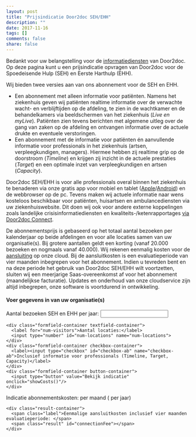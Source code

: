 ```yaml
---
layout: post
title: "Prijsindicatie Door2doc SEH/EHH"
description: ""
date: 2017-11-16
tags: []
comments: false
share: false
---
```


Bedankt voor uw belangstelling voor de [informatiediensten](http://docs.door2doc.com/2017-11-17/Door2doc/) van Door2doc. Op deze pagina kunt u een prijsindicatie opvragen van Door2doc voor de Spoedeisende Hulp (SEH) en Eerste Harthulp (EHH).

Wij bieden twee versies aan van ons abonnement voor de SEH en EHH.
* Een abonnement met alleen informatie voor patiënten. Namens het ziekenhuis geven wij patiënten realtime informatie over de verwachte wacht- en verblijftijden op de afdeling, te zien in de wachtkamer en de behandelkamers via beeldschermen van het ziekenhuis (*Live en myLive*). Patiënten zien tevens berichten met algemene uitleg over de gang van zaken op de afdeling en ontvangen informatie over de actuele drukte en eventuele verstoringen.
* Een abonnement met de informatie voor patiënten én aanvullende informatie voor professionals in het ziekenhuis (artsen, verpleegkundigen, managers). Hiermee hebben zij realtime grip op de doorstroom (*Timeline*) en krijgen zij inzicht in de actuele prestaties (*Target*) en een optimale inzet van verpleegkundigen en artsen (*Capacity*).

Door2doc SEH/EHH is voor alle professionals overal binnen het ziekenhuis te benaderen via onze gratis app voor mobiel en tablet ([Apple](https://itunes.apple.com/us/app/door2doc-grip-op-wachttijd/id1237548513?l=nl&ls=1&mt=8)/[Android](https://play.google.com/store/apps/details?id=com.door2doc.app)) en de webbrowser op de pc. Tevens maken wij actuele informatie naar wens kosteloos beschikbaar voor patiënten, huisartsen en ambulancediensten via uw ziekenhuiswebsite. Dit doen wij ook voor andere externe koppelingen zoals landelijke crisisinformatiediensten en kwaliteits-/ketenrapportages [via Door2doc Connect](http://docs.door2doc.com/2017-11-16/Door2doc-Connect).

De abonnementsprijs is gebaseerd op het totaal aantal bezoeken per kalenderjaar op beide afdelingen en voor alle locaties samen van uw organisatie(s). Bij grotere aantallen geldt een korting (vanaf 20.000 bezoeken en nogmaals vanaf 40.000). Wij rekenen eenmalig kosten voor de [aansluiting](http://docs.door2doc.com/2017-11-16/aansluitinformatie/) op onze cloud. Bij de aansluitkosten is een evaluatieperiode van vier maanden inbegrepen voor het abonnement. Indien u tevreden bent en na deze periode het gebruik van Door2doc SEH/EHH wilt voortzetten, sluiten wij een meerjarige Saas-overeenkomst af voor het abonnement (maandelijkse facturatie). Updates en onderhoud van onze cloudservice zijn altijd inbegrepen, onze software is voortdurend in ontwikkeling.

#### Voer gegevens in van uw organisatie(s)
<p>

  <form action="" id="kosten-indicatie">
    <div class="formfield-container textfield-container">
      <label for="num-visitors">Aantal bezoeken SEH en EHH per jaar:</label>
      <input type="number" id="num-visitors" name="num-visitors">
    </div>

    <div class="formfield-container textfield-container">
      <label for="num-visitors">Aantal locaties:</label>
      <input type="number" id="num-locations" name="num-locations">
    </div>
    <div class="formfield-container checkbox-container">
      <label><input type="checkbox" id="checkbox-ab" name="checkbox-ab">Inclusief informatie voor professionals (Timeline, Target, Capacity)</label>
    </div>
    <div class="formfield-container button-container">
      <input type="button" value="Bekijk indicatie" onclick="showCosts()"/>
    </div>
  </form>

  <div id="kosten-indicatie-result">
    <div class="result-container">
      <span class="label">Indicatie abonnementskosten: </span>
      <strong class="result" id="resultMonth"></strong>
      <span> per maand (</span>
      <span class="result" id="result"></span>
      <span> per jaar)</span>
    </div>

    <div class="result-container">
      <span class="label">Eenmalige aansluitkosten inclusief vier maanden evaluatieperiode: </span>
      <span class="result" id="connectionFee"></span>
    </div>
  </div>

<script>
    document.getElementById("kosten-indicatie").addEventListener("keypress", function(ev) {
      if (ev.keyCode == 13) {
        showCosts();
      }
    });
    
    function numberWithCommas(x) {
      return x.toString().replace(/\B(?=(\d{3})+(?!\d))/g, ".");
    }
    
//  reductie 40% bij aantal > 40k, 20% bij aantal tussen 20-40k
    function calculateCosts(numVisitors, numLocations, ab) {
   
      var rateA = .65,
          rateAB = .85,
          price = 0,
          feeBasicA = 7450,
          feeBasicAB = 12450,
          feeNextA = 5000,
          feeNextAB = 6000,
          connectionFee = 0,
          limitVisitors_1 = 20000,
          limitVisitors_2 = 40000,
          ab_included = ab,
          rate = ab_included ? rateAB : rateA;
          feeBasic = ab_included ? feeBasicAB : feeBasicA;
          feeNext = ab_included ? feeNextAB : feeNextA;


      if ( numVisitors > limitVisitors_2 ){

        price = parseInt(numVisitors - limitVisitors_2) * rate * (1-0.4) + limitVisitors_1 * rate * (1.8);

      } else if (numVisitors > limitVisitors_1) {

        price = parseInt(numVisitors - limitVisitors_1) * rate * (1-0.2) + limitVisitors_1 * rate;

      } else {

        price = numVisitors * rate;

      }

      if(numLocations > 1) {

        connectionFee = feeBasic + (numLocations - 1) * feeNext;

      } else {

        connectionFee = feeBasic;

      }

      return ({"price":price, "connectionFee":connectionFee});
    }    

    function showCosts() {

      var inputVisitors = parseInt(document.getElementById('num-visitors').value),
          inputLocations = parseInt(document.getElementById('num-locations').value),
          ab_included = Boolean(document.getElementById('checkbox-ab').checked);

      if (inputVisitors == "") {
        inputVisitors = 0;
      }

      if (inputLocations == "") {
        inputLocations = 0;
      }
      
      var result = calculateCosts(parseInt(inputVisitors), parseInt(inputLocations), ab_included),
          unit = '€',
          cents = ',-';
      
        document.getElementById('result').textContent        = unit + " " + numberWithCommas(parseInt(result.price)) + cents;
        document.getElementById('resultMonth').textContent   = unit + " " + numberWithCommas(parseInt(result.price / 12)) + cents;
        document.getElementById('connectionFee').textContent  = unit + " " + numberWithCommas(parseInt(result.connectionFee)) + cents;

        var resultContainer = document.getElementById('kosten-indicatie-result');
      
        if (resultContainer) {
          resultContainer.className = 'show';
        }
    }
    
</script>
